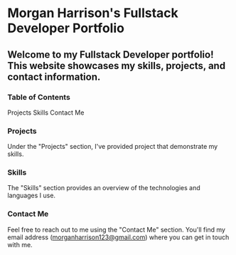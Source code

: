 # Morgan Harrison's Fullstack Developer Portfolio


## Welcome to my Fullstack Developer portfolio! This website showcases my skills, projects, and contact information.

### Table of Contents

Projects
Skills
Contact Me

### Projects
Under the "Projects" section, I've provided project that demonstrate my skills.

### Skills
The "Skills" section provides an overview of the technologies and languages I use.

### Contact Me
Feel free to reach out to me using the "Contact Me" section. You'll find my email address (morganharrison123@gmail.com) where you can get in touch with me.
